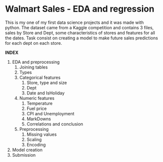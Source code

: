# Walmart Sales - EDA and regression
This is my one of my first data science projects and it was made with python. The dataset came from a Kaggle competition and contains 3 files, sales by Store and Dept, some characteristics of stores and features for all the dates. Task consist on creating a model to make future sales predictions for each dept on each store.


**INDEX**
1. EDA and preprocessing
   1. Joining tables
   2. Types
   3. Categorical features
        1. Store, type and size
        2. Dept
        3. Date and IsHoliday
   4. Numeric features
        1. Temperature
        2. Fuel price
        3. CPI and Unemployment
        4. MarkDowns
        5. Correlations and conclusion
   5. Preprocessing
        1. Missing values
        2. Scaling
        3. Encoding
2. Model creation
3. Submission
